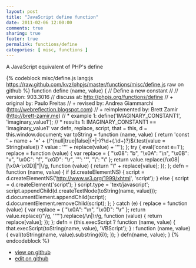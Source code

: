 ```yaml
---
layout: post
title: "JavaScript define function"
date: 2011-02-06 12:00:00
comments: true
sharing: true
footer: true
permalink: functions/define
categories: [ misc, functions ]
---
```

A JavaScript equivalent of PHP's define
<!-- more -->
{% codeblock misc/define.js lang:js https://raw.github.com/kvz/phpjs/master/functions/misc/define.js raw on github %}
function define (name, value) {
    // Define a new constant
    //
    // version: 903.3016
    // discuss at: http://phpjs.org/functions/define
    // +      original by: Paulo Freitas
    // +       revised by: Andrea Giammarchi (http://webreflection.blogspot.com)
    // + reimplemented by: Brett Zamir (http://brett-zamir.me)
    // *        example 1: define('IMAGINARY_CONSTANT1', 'imaginary_value1');
    // *        results 1: IMAGINARY_CONSTANT1 == 'imaginary_value1'
    var defn, replace, script, that = this,
        d = this.window.document;
    var toString = function (name, value) {
        return 'const ' + name + '=' + (/^(null|true|false|(\+|\-)?\d+(\.\d+)?)$/.test(value = String(value)) ? value : '"' + replace(value) + '"');
    };
    try {
        eval('const e=1');
        replace = function (value) {
            var replace = {
                "\x08": "b",
                "\x0A": "\\n",
                "\x0B": "v",
                "\x0C": "f",
                "\x0D": "\\r",
                '"': '"',
                "\\": "\\"
            };
            return value.replace(/\x08|[\x0A-\x0D]|"|\\/g, function (value) {
                return "\\" + replace[value];
            });
        };
        defn = function (name, value) {
            if (d.createElementNS) {
                script = d.createElementNS('http://www.w3.org/1999/xhtml', 'script');
            } else {
                script = d.createElement('script');
            }
            script.type = 'text/javascript';
            script.appendChild(d.createTextNode(toString(name, value)));
            d.documentElement.appendChild(script);
            d.documentElement.removeChild(script);
        };
    } catch (e) {
        replace = function (value) {
            var replace = {
                "\x0A": "\\n",
                "\x0D": "\\r"
            };
            return value.replace(/"/g, '""').replace(/\n|\r/g, function (value) {
                return replace[value];
            });
        };
        defn = (this.execScript ?
        function (name, value) {
            that.execScript(toString(name, value), 'VBScript');
        } : function (name, value) {
            eval(toString(name, value).substring(6));
        });
    }
    defn(name, value);
}
{% endcodeblock %}
<ul>
 <li><a href="https://github.com/kvz/phpjs/blob/master/functions/misc/define.js">view on github</a></li>
 <li><a href="https://github.com/kvz/phpjs/edit/master/functions/misc/define.js">edit on github</a></li>
</ul>
